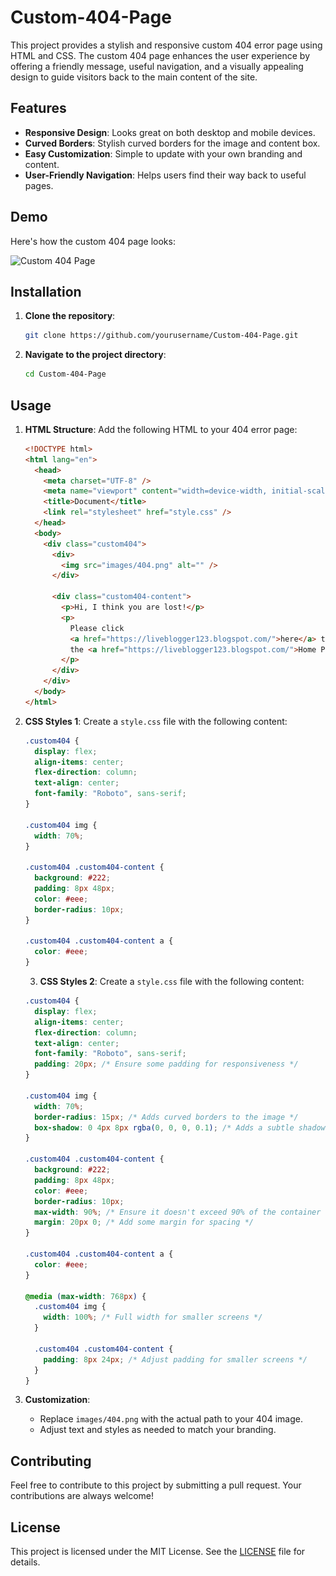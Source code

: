 # Custom-404-Page

This project provides a stylish and responsive custom 404 error page using HTML and CSS. The custom 404 page enhances the user experience by offering a friendly message, useful navigation, and a visually appealing design to guide visitors back to the main content of the site.

## Features
- **Responsive Design**: Looks great on both desktop and mobile devices.
- **Curved Borders**: Stylish curved borders for the image and content box.
- **Easy Customization**: Simple to update with your own branding and content.
- **User-Friendly Navigation**: Helps users find their way back to useful pages.

## Demo
Here's how the custom 404 page looks:

![Custom 404 Page](path_to_screenshot.png)

## Installation

1. **Clone the repository**:
    ```sh
    git clone https://github.com/yourusername/Custom-404-Page.git
    ```
2. **Navigate to the project directory**:
    ```sh
    cd Custom-404-Page
    ```

## Usage

1. **HTML Structure**:
    Add the following HTML to your 404 error page:
    ```html
    <!DOCTYPE html>
    <html lang="en">
      <head>
        <meta charset="UTF-8" />
        <meta name="viewport" content="width=device-width, initial-scale=1.0" />
        <title>Document</title>
        <link rel="stylesheet" href="style.css" />
      </head>
      <body>
        <div class="custom404">
          <div>
            <img src="images/404.png" alt="" />
          </div>

          <div class="custom404-content">
            <p>Hi, I think you are lost!</p>
            <p>
              Please click
              <a href="https://liveblogger123.blogspot.com/">here</a> to go back to
              the <a href="https://liveblogger123.blogspot.com/">Home Page</a>
            </p>
          </div>
        </div>
      </body>
    </html>
    ```

2. **CSS Styles 1**:
    Create a `style.css` file with the following content:
    ```css
    .custom404 {
      display: flex;
      align-items: center;
      flex-direction: column;
      text-align: center;
      font-family: "Roboto", sans-serif;
    }

    .custom404 img {
      width: 70%;
    }

    .custom404 .custom404-content {
      background: #222;
      padding: 8px 48px;
      color: #eee;
      border-radius: 10px;
    }

    .custom404 .custom404-content a {
      color: #eee;
    }
    ```

    3. **CSS Styles 2**:
    Create a `style.css` file with the following content:
    ```css
    .custom404 {
      display: flex;
      align-items: center;
      flex-direction: column;
      text-align: center;
      font-family: "Roboto", sans-serif;
      padding: 20px; /* Ensure some padding for responsiveness */
    }
    
    .custom404 img {
      width: 70%;
      border-radius: 15px; /* Adds curved borders to the image */
      box-shadow: 0 4px 8px rgba(0, 0, 0, 0.1); /* Adds a subtle shadow for better visual effect */
    }
    
    .custom404 .custom404-content {
      background: #222;
      padding: 8px 48px;
      color: #eee;
      border-radius: 10px;
      max-width: 90%; /* Ensure it doesn't exceed 90% of the container width */
      margin: 20px 0; /* Add some margin for spacing */
    }
    
    .custom404 .custom404-content a {
      color: #eee;
    }
    
    @media (max-width: 768px) {
      .custom404 img {
        width: 100%; /* Full width for smaller screens */
      }
    
      .custom404 .custom404-content {
        padding: 8px 24px; /* Adjust padding for smaller screens */
      }
    }    
    ```

4. **Customization**:
    - Replace `images/404.png` with the actual path to your 404 image.
    - Adjust text and styles as needed to match your branding.

## Contributing
Feel free to contribute to this project by submitting a pull request. Your contributions are always welcome!

## License
This project is licensed under the MIT License. See the [LICENSE](LICENSE) file for details.
